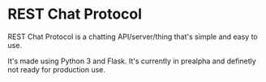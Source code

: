 # REST Chat Protocol
REST Chat Protocol is a chatting API/server/thing that's simple and easy to use.

It's made using Python 3 and Flask. It's currently in prealpha and definetly not ready for production use.
